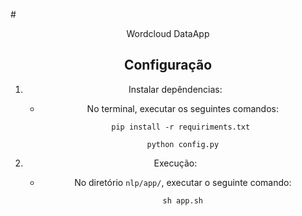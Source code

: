 #<center> Wordcloud DataApp

## Configuração

1. Instalar depêndencias:
    - No terminal, executar os seguintes comandos:
        ```shell
        pip install -r requiriments.txt 
        ```
        ```shell
        python config.py
        ```

2. Execução:
    - No diretório `nlp/app/`, executar o seguinte comando:
        ```shell
        sh app.sh
        ```